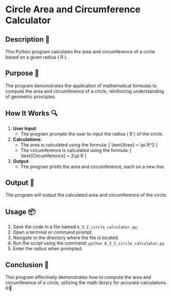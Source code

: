 # Circle Area and Circumference Calculator

## Description 📝
This Python program calculates the area and circumference of a circle based on a given radius \( R \).

## Purpose 🎯
The program demonstrates the application of mathematical formulas to compute the area and circumference of a circle, reinforcing understanding of geometric principles.

## How It Works 🔍
1. **User Input**:
   - The program prompts the user to input the radius \( R \) of the circle.
2. **Calculations**:
   - The area is calculated using the formula:
     \[
     \text{Area} = \pi R^2
     \]
   - The circumference is calculated using the formula:
     \[
     \text{Circumference} = 2\pi R
     \]
3. **Output**:
   - The program prints the area and circumference, each on a new line.

## Output 📜
The program will output the calculated area and circumference of the circle.

## Usage 📦
1. Save the code in a file named `6_3_2_circle_calculator.py`.
2. Open a terminal or command prompt.
3. Navigate to the directory where the file is located.
4. Run the script using the command:
   `python 6_3_2_circle_calculator.py`
5. Enter the radius when prompted.

## Conclusion 🚀
This program effectively demonstrates how to compute the area and circumference of a circle, utilizing the math library for accurate calculations.
🌐🔵
